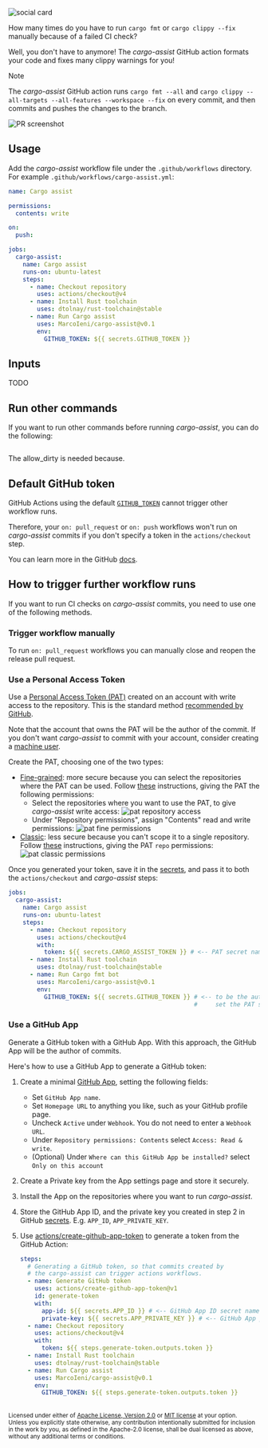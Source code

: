 ![social card](assets/social-card.png)

How many times do you have to run `cargo fmt` or `cargo clippy --fix` manually because of a failed CI check?

Well, you don't have to anymore! The *cargo-assist* GitHub action formats your code and fixes many clippy warnings for you!

> [!NOTE]
> The *cargo-assist* GitHub action runs `cargo fmt --all` and `cargo clippy --all-targets --all-features --workspace --fix` on every commit,
> and then commits and pushes the changes to the branch.

![PR screenshot](assets/screenshot.png)

## Usage

Add the *cargo-assist* workflow file under the `.github/workflows` directory. For example `.github/workflows/cargo-assist.yml`:

```yaml
name: Cargo assist

permissions:
  contents: write

on:
  push:

jobs:
  cargo-assist:
    name: Cargo assist
    runs-on: ubuntu-latest
    steps:
      - name: Checkout repository
        uses: actions/checkout@v4
      - name: Install Rust toolchain
        uses: dtolnay/rust-toolchain@stable
      - name: Run Cargo assist
        uses: MarcoIeni/cargo-assist@v0.1
        env:
          GITHUB_TOKEN: ${{ secrets.GITHUB_TOKEN }}
```

## Inputs

TODO

## Run other commands

If you want to run other commands before running *cargo-assist*, you can do the following:

```yaml
```

The allow_dirty is needed because.

## Default GitHub token

GitHub Actions using the default
[`GITHUB_TOKEN`](https://docs.github.com/en/actions/security-guides/automatic-token-authentication)
cannot trigger other workflow runs.

Therefore, your `on: pull_request` or `on: push` workflows won't run on
*cargo-assist* commits if you don't specify a token in the `actions/checkout` step.

You can learn more in the GitHub
[docs](https://docs.github.com/en/actions/using-workflows/triggering-a-workflow#triggering-a-workflow-from-a-workflow).

## How to trigger further workflow runs

If you want to run CI checks on *cargo-assist* commits,
you need to use one of the following methods.

### Trigger workflow manually

To run `on: pull_request` workflows you can manually close and reopen the release pull request.

### Use a Personal Access Token

Use a [Personal Access Token (PAT)](https://docs.github.com/en/github/authenticating-to-github/creating-a-personal-access-token)
created on an account with write access to the repository.
This is the standard method
[recommended by GitHub](https://docs.github.com/en/actions/using-workflows/triggering-a-workflow#triggering-a-workflow-from-a-workflow).

Note that the account that owns the PAT will be the author of the commit.
If you don't want *cargo-assist* to commit with your account,
consider creating a
[machine user](https://docs.github.com/en/get-started/learning-about-github/types-of-github-accounts#personal-accounts).

Create the PAT, choosing one of the two types:

- [Fine-grained](https://docs.github.com/en/authentication/keeping-your-account-and-data-secure/creating-a-personal-access-token#fine-grained-personal-access-tokens):
  more secure because you can select the repositories where the PAT can be used.
  Follow [these](https://docs.github.com/en/authentication/keeping-your-account-and-data-secure/managing-your-personal-access-tokens#creating-a-fine-grained-personal-access-token)
  instructions, giving the PAT the following permissions:
  - Select the repositories where you want to use the PAT, to give *cargo-assist* write access:
    ![pat repository access](assets/repository-access.png)
  - Under "Repository permissions", assign "Contents" read and write permissions:
    ![pat fine permissions](assets/pat-overview.png)
- [Classic](https://docs.github.com/en/authentication/keeping-your-account-and-data-secure/creating-a-personal-access-token#personal-access-tokens-classic):
  less secure because you can't scope it to a single repository.
  Follow [these](https://docs.github.com/en/authentication/keeping-your-account-and-data-secure/managing-your-personal-access-tokens#creating-a-personal-access-token-classic)
  instructions, giving the PAT `repo` permissions:
  ![pat classic permissions](assets/pat-classic.png)

Once you generated your token, save it in the
[secrets](https://docs.github.com/en/actions/security-guides/encrypted-secrets),
and pass it to both the `actions/checkout` and *cargo-assist* steps:

```yaml
jobs:
  cargo-assist:
    name: Cargo assist
    runs-on: ubuntu-latest
    steps:
      - name: Checkout repository
        uses: actions/checkout@v4
        with:
          token: ${{ secrets.CARGO_ASSIST_TOKEN }} # <-- PAT secret name
      - name: Install Rust toolchain
        uses: dtolnay/rust-toolchain@stable
      - name: Run Cargo fmt bot
        uses: MarcoIeni/cargo-assist@v0.1
        env:
          GITHUB_TOKEN: ${{ secrets.GITHUB_TOKEN }} # <-- to be the author of the commit,
                                                    #     set the PAT secret name here, too
```

### Use a GitHub App

Generate a GitHub token with a GitHub App.
With this approach, the GitHub App will be the author of commits.

Here's how to use a GitHub App to generate a GitHub token:

1. Create a minimal [GitHub App](https://docs.github.com/en/developers/apps/creating-a-github-app),
   setting the following fields:
   - Set `GitHub App name`.
   - Set `Homepage URL` to anything you like, such as your GitHub profile page.
   - Uncheck `Active` under `Webhook`. You do not need to enter a `Webhook URL`.
   - Under `Repository permissions: Contents` select `Access: Read & write`.
   - (Optional) Under `Where can this GitHub App be installed?` select `Only on this account`

2. Create a Private key from the App settings page and store it securely.

3. Install the App on the repositories where you want to run *cargo-assist*.

4. Store the GitHub App ID, and the private
   key you created in step 2 in GitHub
   [secrets](https://docs.github.com/en/actions/security-guides/encrypted-secrets).
   E.g. `APP_ID`, `APP_PRIVATE_KEY`.

5. Use
   [actions/create-github-app-token](https://github.com/actions/create-github-app-token)
   to generate a token from the GitHub Action:

   ```yaml
   steps:
     # Generating a GitHub token, so that commits created by
     # the cargo-assist can trigger actions workflows.
     - name: Generate GitHub token
       uses: actions/create-github-app-token@v1
       id: generate-token
       with:
         app-id: ${{ secrets.APP_ID }} # <-- GitHub App ID secret name
         private-key: ${{ secrets.APP_PRIVATE_KEY }} # <-- GitHub App private key secret name
     - name: Checkout repository
       uses: actions/checkout@v4
       with:
         token: ${{ steps.generate-token.outputs.token }}
     - name: Install Rust toolchain
       uses: dtolnay/rust-toolchain@stable
     - name: Run Cargo assist
       uses: MarcoIeni/cargo-assist@v0.1
       env:
         GITHUB_TOKEN: ${{ steps.generate-token.outputs.token }}
   ```

<br>

<sup>
Licensed under either of <a href="LICENSE-APACHE">Apache License, Version 2.0</a>
or <a href="LICENSE-MIT">MIT license</a> at your option.
</sup>

<br>

<sub>
Unless you explicitly state otherwise, any contribution intentionally submitted
for inclusion in the work by you, as defined in the Apache-2.0 license, shall be
dual licensed as above, without any additional terms or conditions.
</sub>
